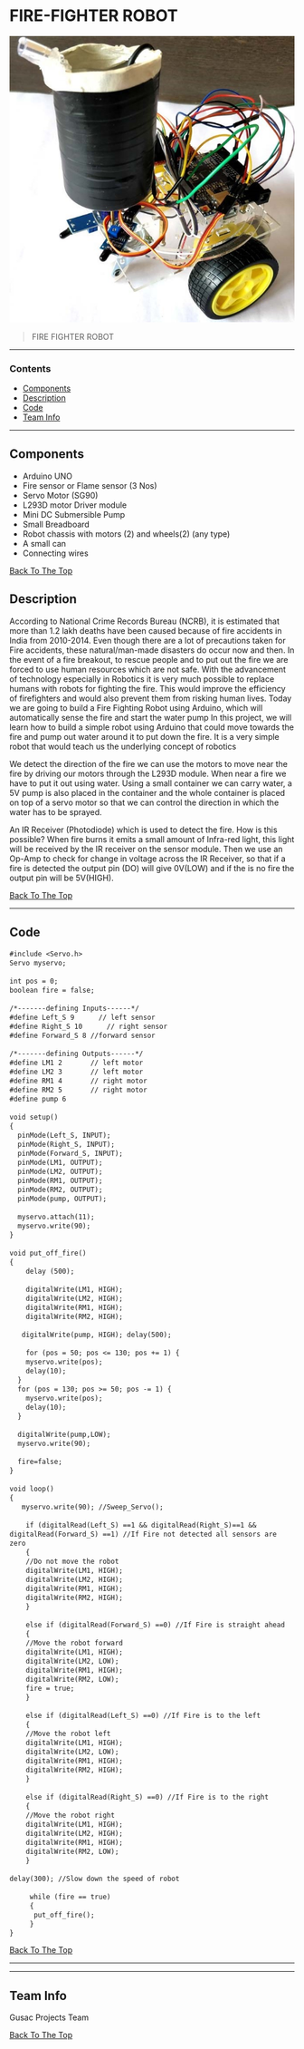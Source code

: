 # FIRE-FIGHTER ROBOT

![](https://github.com/GUSAC-GIT/FIRE-FIGHTER-ROBOT/blob/master/images/fighter1.jpg)


> FIRE FIGHTER ROBOT

---

### Contents


- [Components](#components)
- [Description](#description)
- [Code](#code)
- [Team Info](#team-info)

---

## Components

- Arduino UNO
- Fire sensor or Flame sensor (3 Nos)
- Servo Motor (SG90)
- L293D motor Driver module
- Mini DC Submersible Pump
- Small Breadboard
- Robot chassis with motors (2) and wheels(2) (any type)
- A small can
- Connecting wires

[Back To The Top](#fire-fighter-robot)


## Description

According to National Crime Records Bureau (NCRB), it is estimated that more than 1.2 lakh deaths have been caused because of fire accidents in India from 2010-2014. Even though there are a lot of precautions taken for Fire accidents, these natural/man-made disasters do occur now and then. In the event of a fire breakout, to rescue people and to put out the fire we are forced to use human resources which are not safe. With the advancement of technology especially in Robotics it is very much possible to replace humans with robots for fighting the fire. This would improve the efficiency of firefighters and would also prevent them from risking human lives. Today we are going to build a Fire Fighting Robot using Arduino, which will automatically sense the fire and start the water pump
In this project, we will learn how to build a simple robot using Arduino that could move towards the fire and pump out water around it to put down the fire. It is a very simple robot that would teach us the underlying concept of robotics

We detect the direction of the fire we can use the motors to move near the fire by driving our motors through the L293D module. When near a fire we have to put it out using water. Using a small container we can carry water, a 5V pump is also placed in the container and the whole container is placed on top of a servo motor so that we can control the direction in which the water has to be sprayed. 

An IR Receiver (Photodiode) which is used to detect the fire. How is this possible? When fire burns it emits a small amount of Infra-red light, this light will be received by the IR receiver on the sensor module. Then we use an Op-Amp to check for change in voltage across the IR Receiver, so that if a fire is detected the output  pin (DO) will give 0V(LOW) and if the is no fire the output pin will be 5V(HIGH).



[Back To The Top](#fire-fighter-robot)

---


## Code

```
#include <Servo.h>
Servo myservo;
 
int pos = 0;    
boolean fire = false;
 
/*-------defining Inputs------*/
#define Left_S 9      // left sensor
#define Right_S 10      // right sensor
#define Forward_S 8 //forward sensor
 
/*-------defining Outputs------*/
#define LM1 2       // left motor
#define LM2 3       // left motor
#define RM1 4       // right motor
#define RM2 5       // right motor
#define pump 6
 
void setup()
{
  pinMode(Left_S, INPUT);
  pinMode(Right_S, INPUT);
  pinMode(Forward_S, INPUT);
  pinMode(LM1, OUTPUT);
  pinMode(LM2, OUTPUT);
  pinMode(RM1, OUTPUT);
  pinMode(RM2, OUTPUT);
  pinMode(pump, OUTPUT);
 
  myservo.attach(11);
  myservo.write(90); 
}
 
void put_off_fire()
{
    delay (500);
 
    digitalWrite(LM1, HIGH);
    digitalWrite(LM2, HIGH);
    digitalWrite(RM1, HIGH);
    digitalWrite(RM2, HIGH);
    
   digitalWrite(pump, HIGH); delay(500);
    
    for (pos = 50; pos <= 130; pos += 1) { 
    myservo.write(pos); 
    delay(10);  
  }
  for (pos = 130; pos >= 50; pos -= 1) { 
    myservo.write(pos); 
    delay(10);
  }
  
  digitalWrite(pump,LOW);
  myservo.write(90);
  
  fire=false;
}
 
void loop()
{
   myservo.write(90); //Sweep_Servo();  
 
    if (digitalRead(Left_S) ==1 && digitalRead(Right_S)==1 && digitalRead(Forward_S) ==1) //If Fire not detected all sensors are zero
    {
    //Do not move the robot
    digitalWrite(LM1, HIGH);
    digitalWrite(LM2, HIGH);
    digitalWrite(RM1, HIGH);
    digitalWrite(RM2, HIGH);
    }
    
    else if (digitalRead(Forward_S) ==0) //If Fire is straight ahead
    {
    //Move the robot forward
    digitalWrite(LM1, HIGH);
    digitalWrite(LM2, LOW);
    digitalWrite(RM1, HIGH);
    digitalWrite(RM2, LOW);
    fire = true;
    }
    
    else if (digitalRead(Left_S) ==0) //If Fire is to the left
    {
    //Move the robot left
    digitalWrite(LM1, HIGH);
    digitalWrite(LM2, LOW);
    digitalWrite(RM1, HIGH);
    digitalWrite(RM2, HIGH);
    }
    
    else if (digitalRead(Right_S) ==0) //If Fire is to the right
    {
    //Move the robot right
    digitalWrite(LM1, HIGH);
    digitalWrite(LM2, HIGH);
    digitalWrite(RM1, HIGH);
    digitalWrite(RM2, LOW);
    }
    
delay(300); //Slow down the speed of robot
 
     while (fire == true)
     {
      put_off_fire();
     }
}

```
[Back To The Top](#fire-fighter-robot)

---


---

## Team Info

Gusac Projects Team

[Back To The Top](#fire-fighter-robot)
